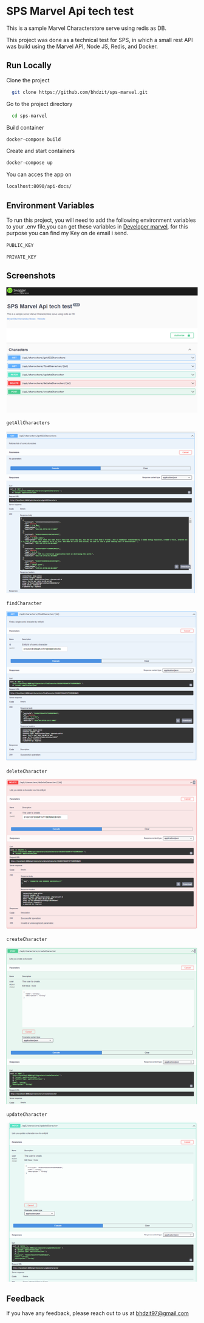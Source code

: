  
# SPS Marvel Api tech test
This is a sample Marvel Characterstore serve using redis as DB.  

This project was done as a technical test for SPS, in which a small rest API was build using the Marvel API, Node JS, Redis, and Docker.

## Run Locally  

Clone the project  

~~~bash  
  git clone https://github.com/bhdzit/sps-marvel.git
~~~

Go to the project directory  

~~~bash  
  cd sps-marvel
~~~

Build container 

~~~bash  
docker-compose build
~~~

Create and start containers

~~~bash  
docker-compose up
~~~
You can acces the app on 

~~~bash  
localhost:8090/api-docs/
~~~


## Environment Variables  

To run this project, you will need to add the following environment variables to your .env file,you can get these variables in <a href="https://developer.marvel.com/" target="_blank">Developer marvel</a>, for this purpose
you can find my Key on de email i send.

`PUBLIC_KEY`  

`PRIVATE_KEY` 


## Screenshots  

![App Screenshot](./swagger_apis.png)

`getAllCharacters`

![App getAllCharacters](./getAllCharactres.png)

`findCharacter`

![App findCharacter](./findCharacter.png)

`deleteCharacter`

![App deleteCharacter](./deleteCharacter.png)

`createCharacter`

![App createCharacter](./createCharacter.png)

`updateCharacter`

![App updateCharacter](./updateCharacter.png)


## Feedback  

If you have any feedback, please reach out to us at bhdzit97@gmail.com


